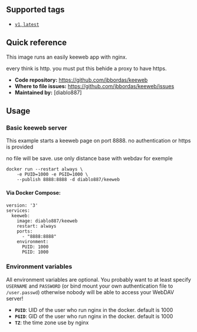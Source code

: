 ## Supported tags

* [`v1`, `latest`](https://github.com/jbbordas/keeweb)

## Quick reference

This image runs an easily keeweb app with nginx.

every think is http. you must put this behide a proxy to have https.

* **Code repository:**
https://github.com/jbbordas/keeweb
* **Where to file issues:**
https://github.com/jbbordas/keeweb/issues
* **Maintained by:**
  [diablo887]


## Usage

### Basic keeweb server

This example starts a keeweb page on port 8888. no authentication or https is provided

no file will be save. use only distance base with webdav for exemple


```
docker run --restart always \
    -e PUID=1000 -e PGID=1000 \
    --publish 8888:8888 -d diablo887/keeweb

```

#### Via Docker Compose:

```
version: '3'
services:
  keeweb:
    image: diablo887/keeweb
    restart: always
    ports:
      - "8888:8888"
    environment:
      PUID: 1000 
      PGID: 1000 

```

### Environment variables

All environment variables are optional. You probably want to at least specify `USERNAME` and `PASSWORD` (or bind mount your own authentication file to `/user.passwd`) otherwise nobody will be able to access your WebDAV server!

* **`PUID`**:  UID of the user who run nginx in the docker. default is 1000
* **`PGID`**: GID of the user who run nginx in the docker. default is 1000
* **`TZ`**: the time zone use by nginx



